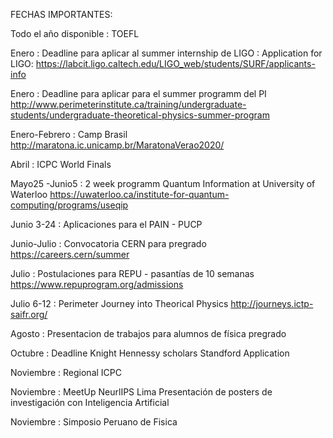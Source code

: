 

FECHAS IMPORTANTES: 

Todo el año disponible : TOEFL

Enero : Deadline para aplicar al summer internship de LIGO : Application for LIGO: https://labcit.ligo.caltech.edu/LIGO_web/students/SURF/applicants-info

Enero : Deadline para aplicar para el summer programm del PI	http://www.perimeterinstitute.ca/training/undergraduate-students/undergraduate-theoretical-physics-summer-program

Enero-Febrero : Camp Brasil	http://maratona.ic.unicamp.br/MaratonaVerao2020/

Abril : ICPC World Finals

Mayo25 -Junio5 : 2 week programm Quantum Information at University of Waterloo 		https://uwaterloo.ca/institute-for-quantum-computing/programs/useqip

Junio 3-24 : Aplicaciones para el PAIN - PUCP

Junio-Julio : Convocatoria CERN para pregrado	 https://careers.cern/summer

Julio : Postulaciones para REPU - pasantías de 10 semanas	https://www.repuprogram.org/admissions

Julio 6-12 : Perimeter Journey into Theorical Physics 	 http://journeys.ictp-saifr.org/

Agosto : Presentacion de trabajos para alumnos de física pregrado

Octubre : Deadline Knight Hennessy scholars Standford Application

Noviembre : Regional ICPC

Noviembre : MeetUp NeurlIPS Lima  Presentación de posters de investigación con Inteligencia Artificial 

Noviembre : Simposio Peruano de Fisica


